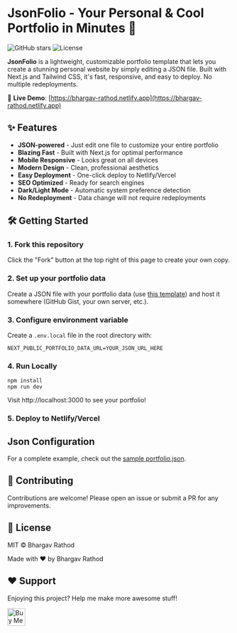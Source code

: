 # JsonFolio - Your Personal & Cool Portfolio in Minutes 🚀

![GitHub stars](https://img.shields.io/github/stars/bhargav-rathod/json-folio?style=social)
![License](https://img.shields.io/badge/license-MIT-blue)

**JsonFolio** is a lightweight, customizable portfolio template that lets you create a stunning personal website by simply editing a JSON file. Built with Next.js and Tailwind CSS, it's fast, responsive, and easy to deploy. No multiple redeployments.

🔗 **Live Demo**: [https://bhargav-rathod.netlify.app](https://bhargav-rathod.netlify.app)

## ✨ Features

- **JSON-powered** - Just edit one file to customize your entire portfolio
- **Blazing Fast** - Built with Next.js for optimal performance
- **Mobile Responsive** - Looks great on all devices
- **Modern Design** - Clean, professional aesthetics
- **Easy Deployment** - One-click deploy to Netlify/Vercel
- **SEO Optimized** - Ready for search engines
- **Dark/Light Mode** - Automatic system preference detection
- **No Redeployment** - Data change will not require redeployments

## 🛠️ Getting Started

### 1. Fork this repository

Click the "Fork" button at the top right of this page to create your own copy.

### 2. Set up your portfolio data

Create a JSON file with your portfolio data (use [this template](https://gist.github.com/YOUR_TEMPLATE_LINK)) and host it somewhere (GitHub Gist, your own server, etc.).

### 3. Configure environment variable

Create a `.env.local` file in the root directory with:

```env
NEXT_PUBLIC_PORTFOLIO_DATA_URL=YOUR_JSON_URL_HERE
```

### 4. Run Locally

```
npm install
npm run dev
```
Visit http://localhost:3000 to see your portfolio!

### 5. Deploy to Netlify/Vercel


## Json Configuration
For a complete example, check out the [sample portfolio.json](https://raw.githubusercontent.com/bhargav-rathod/json-folio/refs/heads/main/archived/data.json).

## 🤝 Contributing
Contributions are welcome! Please open an issue or submit a PR for any improvements.

## 📜 License
MIT © Bhargav Rathod

Made with ❤️ by Bhargav Rathod

## ❤️ Support

Enjoying this project? Help me make more awesome stuff!

<a href="https://coff.ee/bhargavratp" target="_blank">
  <img src="https://cdn.buymeacoffee.com/buttons/v2/default-yellow.png" alt="Buy Me A Coffee" height="40" >
</a>


